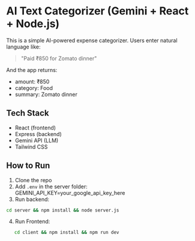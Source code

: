 # AI Text Categorizer (Gemini + React + Node.js)

This is a simple AI-powered expense categorizer. Users enter natural language like:

> "Paid ₹850 for Zomato dinner"

And the app returns:
- amount: ₹850
- category: Food
- summary: Zomato dinner

## Tech Stack
- React (frontend)
- Express (backend)
- Gemini API (LLM)
- Tailwind CSS

## How to Run
1. Clone the repo
2. Add `.env` in the server folder:
  GEMINI_API_KEY=your_google_api_key_here
3. Run backend:
```bash
cd server && npm install && node server.js
```
4. Run Frontend:
```bash
   cd client && npm install && npm run dev
```
